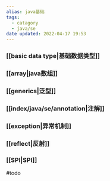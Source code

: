 ```yaml
---
alias: java基础
tags:
  - catagory
  - java/se
date updated: 2022-04-17 19:53
---
```


### [[basic data type|基础数据类型]]

### [[array|java数组]]

### [[generics|泛型]]

### [[index/java/se/annotation|注解]]

### [[exception|异常机制]]

### [[reflect|反射]]

### [[SPI|SPI]]

#todo
